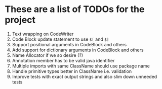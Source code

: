 # These are a list of TODOs for the project

1. Text wrapping on CodeWriter
2. Code Block update statement to use `$[` and `$]`
3. Support positional arguments in CodeBlock and others
4. Add support for dictionary arguments in CodeBlock and others
5. Name Allocator if we so desire (?)
6. Annotation member has to be valid java identifier
7. Multiple imports with same ClassName should use package name
8. Handle primitive types better in ClassName i.e. validation
9. Improve tests with exact output strings and also slim down unneeded tests